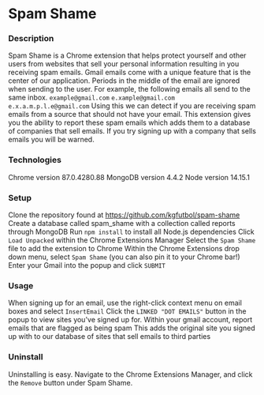 # Spam Shame

### Description
Spam Shame is a Chrome extension that helps protect yourself and other users from websites that sell your personal
information resulting in you receiving spam emails.
Gmail emails come with a unique feature that is the center of our application. Periods in the middle of the email
are ignored when sending to the user. For example, the following emails all send to the same inbox.
`example@gmail.com`
`e.xample@gmail.com`
`e.x.a.m.p.l.e@gmail.com`
Using this we can detect if you are receiving spam emails from a source that should not have your email.
This extension gives you the ability to report these spam emails which adds them to a database of companies that
sell emails. If you try signing up with a company that sells emails you will be warned.

### Technologies
Chrome version 87.0.4280.88
MongoDB version 4.4.2
Node version 14.15.1

### Setup
Clone the repository found at https://github.com/kgfutbol/spam-shame
Create a database called spam_shame with a collection called reports through MongoDB
Run `npm install` to install all Node.js dependencies
Click `Load Unpacked` within the Chrome Extensions Manager
Select the `Spam Shame` file to add the extension to Chrome
Within the Chrome Extensions drop down menu, select `Spam Shame` (you can also pin it to your Chrome bar!)
Enter your Gmail into the popup and click `SUBMIT`

### Usage
When signing up for an email, use the right-click context menu on email boxes and select `InsertEmail`
Click the `LINKED "DOT EMAILS"` button in the popup to view sites you've signed up for.
Within your gmail account, report emails that are flagged as being spam
This adds the original site you signed up with to our database of sites that sell emails to third parties

### Uninstall
Uninstalling is easy. Navigate to the Chrome Extensions Manager, and click the `Remove` button under Spam Shame.
